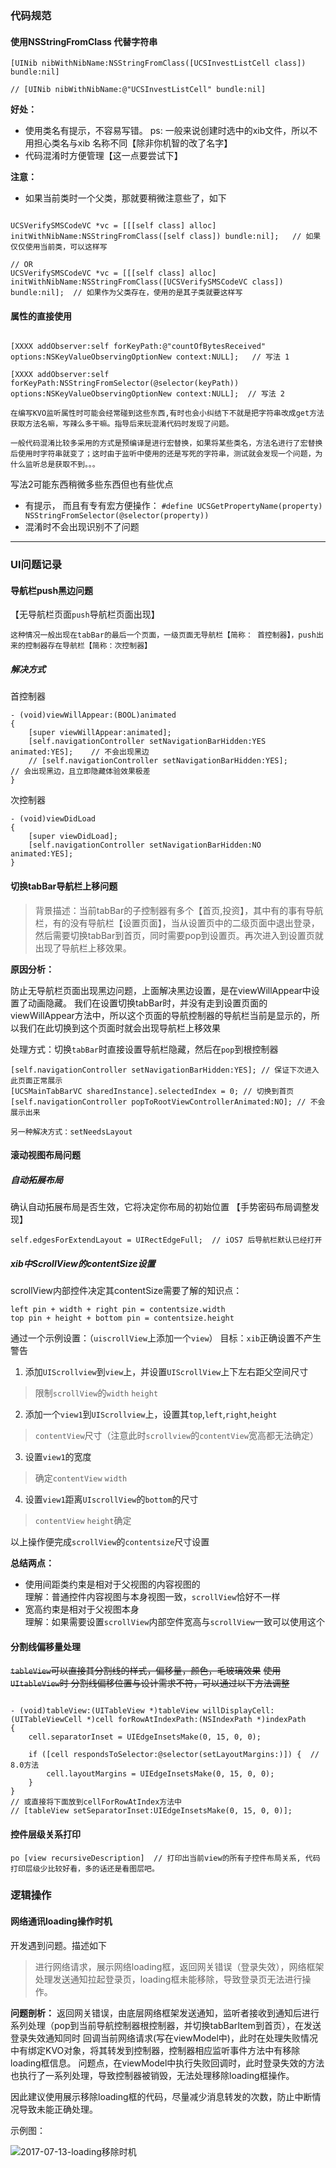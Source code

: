 ### 代码规范

####  使用NSStringFromClass 代替字符串

```obj
[UINib nibWithNibName:NSStringFromClass([UCSInvestListCell class]) bundle:nil]

// [UINib nibWithNibName:@"UCSInvestListCell" bundle:nil]
```

__好处：__
* 使用类名有提示，不容易写错。 
  ps: 一般来说创建时选中的xib文件，所以不用担心类名与xib 名称不同【除非你机智的改了名字】
* 代码混淆时方便管理【这一点要尝试下】

__注意：__
- 如果当前类时一个父类，那就要稍微注意些了，如下

```obj

UCSVerifySMSCodeVC *vc = [[[self class] alloc] initWithNibName:NSStringFromClass([self class]) bundle:nil];   // 如果仅仅使用当前类，可以这样写

// OR
UCSVerifySMSCodeVC *vc = [[[self class] alloc] initWithNibName:NSStringFromClass([UCSVerifySMSCodeVC class]) bundle:nil];  // 如果作为父类存在，使用的是其子类就要这样写

```

####  属性的直接使用

```obj

[XXXX addObserver:self forKeyPath:@"countOfBytesReceived" options:NSKeyValueObservingOptionNew context:NULL];   // 写法 1

[XXXX addObserver:self forKeyPath:NSStringFromSelector(@selector(keyPath)) options:NSKeyValueObservingOptionNew context:NULL];  // 写法 2

```

```
在编写KVO监听属性时可能会经常碰到这些东西,有时也会小纠结下不就是把字符串改成get方法获取方法名嘛，写辣么多干嘛。指导后来玩混淆代码时发现了问题。
```

```
一般代码混淆比较多采用的方式是预编译是进行宏替换，如果将某些类名，方法名进行了宏替换后使用时字符串就变了；这时由于监听中使用的还是写死的字符串，测试就会发现一个问题，为什么监听总是获取不到。。。
```

写法2可能东西稍微多些东西但也有些优点
* 有提示， 而且有专有宏方便操作：
     `#define UCSGetPropertyName(property) NSStringFromSelector(@selector(property))`
* 混淆时不会出现识别不了问题

------

### UI问题记录

#### 导航栏push黑边问题

【无导航栏页面`push`导航栏页面出现】

```
这种情况一般出现在tabBar的最后一个页面，一级页面无导航栏【简称： 首控制器】，push出来的控制器存在导航栏【简称：次控制器】
```

##### 解决方式

首控制器
```obj
- (void)viewWillAppear:(BOOL)animated
{
    [super viewWillAppear:animated];
    [self.navigationController setNavigationBarHidden:YES animated:YES];    // 不会出现黑边
    // [self.navigationController setNavigationBarHidden:YES];              // 会出现黑边，且立即隐藏体验效果极差
}
```
次控制器
```obj
- (void)viewDidLoad
{
    [super viewDidLoad];
    [self.navigationController setNavigationBarHidden:NO animated:YES];
}
```

#### 切换tabBar导航栏上移问题


> 背景描述：当前tabBar的子控制器有多个【首页,投资】，其中有的事有导航栏，有的没有导航栏【设置页面】，当从设置页中的二级页面中退出登录，然后需要切换tabBar到首页，同时需要pop到设置页。再次进入到设置页就出现了导航栏上移效果。

__原因分析：__

防止无导航栏页面出现黑边问题，上面解决黑边设置，是在viewWillAppear中设置了动画隐藏。 我们在设置切换tabBar时，并没有走到设置页面的viewWillAppear方法中，所以这个页面的导航控制器的导航栏当前是显示的，所以我们在此切换到这个页面时就会出现导航栏上移效果


处理方式：切换`tabBar`时直接设置导航栏隐藏，然后在`pop`到根控制器 

```obj
[self.navigationController setNavigationBarHidden:YES]; // 保证下次进入此页面正常展示
[UCSMainTabBarVC sharedInstance].selectedIndex = 0; // 切换到首页
[self.navigationController popToRootViewControllerAnimated:NO]; // 不会展示出来

另一种解决方式：setNeedsLayout
```

#### 滚动视图布局问题

##### 自动拓展布局
确认自动拓展布局是否生效，它将决定你布局的初始位置  【手势密码布局调整发现】
```obj
self.edgesForExtendLayout = UIRectEdgeFull;  // iOS7 后导航栏默认已经打开
```
##### xib中ScrollView的contentSize设置

scrollView内部控件决定其contentSize需要了解的知识点：

```obj
left pin + width + right pin = contentsize.width
top pin + height + bottom pin = contentsize.height
```

通过一个示例设置：（`uiscrollView`上添加一个`view`） 目标：`xib`正确设置不产生警告

1. 添加`UIScrollview`到`view`上，并设置`UIScrollView`上下左右距父空间尺寸

> 限制`scrollView`的`width` `height`

2. 添加一个`view1`到`UIScrollview`上，设置其`top`,`left`,`right`,`height`  

>  `contentView`尺寸（注意此时`scrollview`的`contentView`宽高都无法确定）

3. 设置`view1`的宽度  

> 确定`contentView` `width`

4. 设置`view1`距离`UIscrollView`的`bottom`的尺寸   

>  `contentView` `height`确定

以上操作便完成`scrollView`的`contentsize`尺寸设置

__总结两点：__

- 使用间距类约束是相对于父视图的内容视图的        
  理解：普通控件内容视图与本身视图一致，`scrollView`恰好不一样
- 宽高约束是相对于父视图本身                    
  理解：如果需要设置`scrollView`内部空件宽高与`scrollView`一致可以使用这个

#### 分割线偏移量处理

~~`tableView`可以直接其分割线的样式，偏移量，颜色，毛玻璃效果~~
~~使用`UItableView`时 分割线偏移位置与设计需求不符，可以通过以下方法调整~~

```obj

- (void)tableView:(UITableView *)tableView willDisplayCell:(UITableViewCell *)cell forRowAtIndexPath:(NSIndexPath *)indexPath
{
    cell.separatorInset = UIEdgeInsetsMake(0, 15, 0, 0);

    if ([cell respondsToSelector:@selector(setLayoutMargins:)]) {  // 8.0方法
        cell.layoutMargins = UIEdgeInsetsMake(0, 15, 0, 0);
    }
}
// 或直接将下面放到cellForRowAtIndex方法中
// [tableView setSeparatorInset:UIEdgeInsetsMake(0, 15, 0, 0)]; 

```
#### 控件层级关系打印
```obj
po [view recursiveDescription]  // 打印出当前view的所有子控件布局关系, 代码打印层级少比较好看，多的话还是看图层吧。
```

### 逻辑操作
#### 网络通讯loading操作时机
开发遇到问题。描述如下

> 进行网络请求，展示网络loading框，返回网关错误（登录失效），网络框架处理发送通知拉起登录页，loading框未能移除，导致登录页无法进行操作。

__问题剖析：__
返回网关错误，由底层网络框架发送通知，监听者接收到通知后进行系列处理（pop到当前导航控制器根控制器，并切换tabBarItem到首页），在发送登录失效通知同时 回调当前网络请求(写在viewModel中)，此时在处理失败情况中有绑定KVO对象，将其转发到控制器，控制器相应监听事件方法中有移除loading框信息。   问题点，在viewModel中执行失败回调时，此时登录失效的方法也执行了一系列处理，导致控制器被销毁，无法处理移除loading框操作。

因此建议使用展示移除loading框的代码，尽量减少消息转发的次数，防止中断情况导致未能正确处理。

示例图：

![2017-07-13-loading移除时机](https://linfengwenyou.github.io/images/2017-07-13-loading移除时机.png)